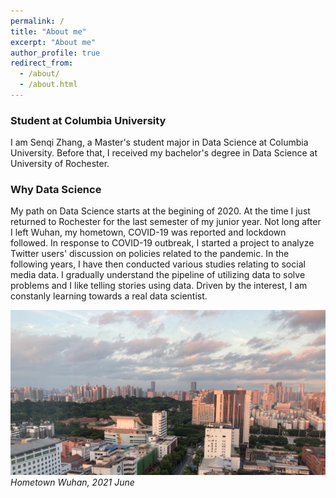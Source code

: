 ```yaml
---
permalink: /
title: "About me"
excerpt: "About me"
author_profile: true
redirect_from: 
  - /about/
  - /about.html
---
```


### Student at Columbia University

I am Senqi Zhang, a Master's student major in Data Science at Columbia University. Before that, I received my bachelor's degree in Data Science at University of Rochester. 


### Why Data Science

My path on Data Science starts at the begining of 2020. At the time I just returned to Rochester for the last semester of my junior year. Not long after I left Wuhan, my hometown, COVID-19 was reported and lockdown followed. In response to COVID-19 outbreak, I started a project to analyze Twitter users' discussion on policies related to the pandemic. In the following years, I have then conducted various studies relating to social media data. I gradually understand the pipeline of utilizing data to solve problems and I like telling stories using data. Driven by the interest, I am constanly learning towards a real data scientist.

![](/images/Wuhan.jpg)
*Hometown Wuhan, 2021 June*